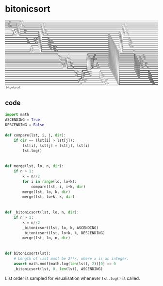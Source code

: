 # bitonicsort
![detail](images/weave-bitonicsort.png)
## code
```python
import math
ASCENDING = True
DESCENDING = False

def compare(lst, i, j, dir):
    if dir == (lst[i] > lst[j]):
        lst[i], lst[j] = lst[j], lst[i]
        lst.log()


def merge(lst, lo, n, dir):
    if n > 1: 
        k = n//2
        for i in range(lo, lo+k):
            compare(lst, i, i+k, dir)
        merge(lst, lo, k, dir)
        merge(lst, lo+k, k, dir)


def _bitonicsort(lst, lo, n, dir):
    if n > 1:
        k = n//2
        _bitonicsort(lst, lo, k, ASCENDING)
        _bitonicsort(lst, lo+k, k, DESCENDING)
        merge(lst, lo, n, dir)


def bitonicsort(lst):
    # Length of list must be 2**x, where x is an integer.
    assert math.modf(math.log(len(lst), 2))[0] == 0
    _bitonicsort(lst, 0, len(lst), ASCENDING)
```

List order is sampled for visualisation whenever `lst.log()` is called.